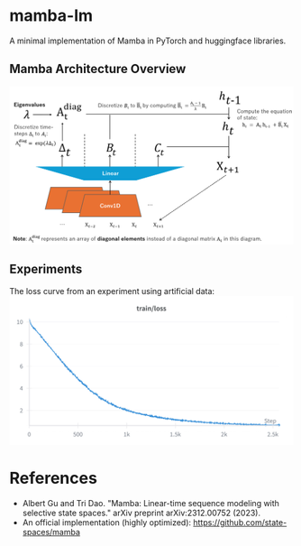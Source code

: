# mamba-lm
A minimal implementation of Mamba in PyTorch and huggingface libraries.


## Mamba Architecture Overview
![architecture](images/architecture_overview.png)

## Experiments
The loss curve from an experiment using artificial data:
![loss curve](images/loss_v1.png)

# References

* Albert Gu and Tri Dao. "Mamba: Linear-time sequence modeling with selective state spaces." arXiv preprint arXiv:2312.00752 (2023).
* An official implementation (highly optimized): https://github.com/state-spaces/mamba
